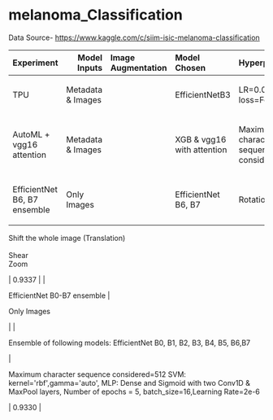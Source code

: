 # melanoma_Classification
Data Source- https://www.kaggle.com/c/siim-isic-melanoma-classification


| Experiment | Model Inputs | Image Augmentation |Model Chosen | Hyperparameters |LB Score |
| :---:         |       ---: | :---       | :---         |     :---:      |          ---: |
|  <p align="left">TPU</p>   |   <p align="left">Metadata & Images</p> | | <p align="left">EfficientNetB3</p> | <p align="left">LR=0.0001<br>loss=Focal Loss</p> |  0.8856  |
|  <p align="left">AutoML + vgg16 attention</p>   |  <p align="left">Metadata & Images</p> | |  <p align="left">XGB & vgg16 with attention</p>|  <p align="left">Maximum character sequence considered=128</p>|  0.9395  |
|  <p align="left">EfficientNet B6, B7 ensemble     |   <p align="left">Only Images</p> |  |  <p align="left">EfficientNet B6, B7</p> |  <p align="left">Rotation<br>
Shift the whole image (Translation)<br><br>
Shear<br>
Zoom</p> |  0.9337 |
|  <p align="left">EfficientNet B0-B7 ensemble   |  <p align="left">Only Images</p> | |  <p align="left">Ensemble of following models:  EfficientNet B0, B1, B2, B3, B4, B5, B6,B7</p> |  <p align="left">Maximum character sequence considered=512 SVM: kernel='rbf',gamma='auto', MLP: Dense and Sigmoid with two Conv1D & MaxPool layers, Number of epochs = 5, batch_size=16,Learning Rate=2e-6</p> | 0.9330 |
